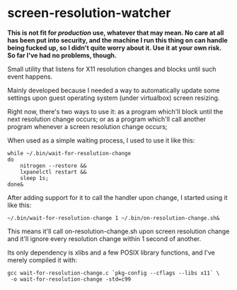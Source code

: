 screen-resolution-watcher
==========================

**This is not fit for *production* use, whatever that may mean. No care at all
has been put into security, and the machine I run this thing on can handle
being fucked up, so I didn't quite worry about it. Use it at your own risk. So
far I've had no problems, though.**

Small utility that listens for X11 resolution changes and blocks until such
event happens.

Mainly developed because I needed a way to automatically update some settings
upon guest operating system (under virtualbox) screen resizing.

Right now, there's two ways to use it: as a program which'll block until the
next resolution change occurs; or as a program which'll call another program
whenever a screen resolution change occurs;

When used as a simple waiting process, I used to use it like this:

    while ~/.bin/wait-for-resolution-change
    do 
    	nitrogen --restore &&
    	lxpanelctl restart &&
       	sleep 1s; 
    done&

After adding support for it to call the handler upon change, I started using
it like this:

    ~/.bin/wait-for-resolution-change 1 ~/.bin/on-resolution-change.sh&

This means it'll call on-resolution-change.sh upon screen resolution change and
it'll ignore every resolution change within 1 second of another.

Its only dependency is xlibs and a few POSIX library functions, and I've
merely compiled it with:

    gcc wait-for-resolution-change.c `pkg-config --cflags --libs x11` \
     -o wait-for-resolution-change -std=c99
